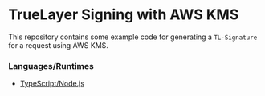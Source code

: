 # TrueLayer Signing with AWS KMS

This repository contains some example code for generating a `TL-Signature` for a request using AWS KMS.

### Languages/Runtimes

- [TypeScript/Node.js](./nodejs)